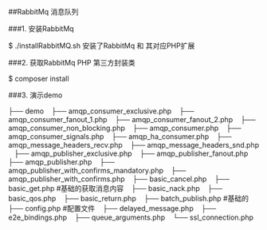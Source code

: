 ##RabbitMq 消息队列

###1. 安装RabbitMq 

$ ./installRabbitMQ.sh  安装了RabbitMq 和 其对应PHP扩展

###2. 获取RabbitMq PHP 第三方封装类

$ composer install

###3. 演示demo

  ├── demo
     ├── amqp_consumer_exclusive.php
     ├── amqp_consumer_fanout_1.php
     ├── amqp_consumer_fanout_2.php
     ├── amqp_consumer_non_blocking.php
     ├── amqp_consumer.php
     ├── amqp_consumer_signals.php
     ├── amqp_ha_consumer.php
     ├── amqp_message_headers_recv.php
     ├── amqp_message_headers_snd.php
     ├── amqp_publisher_exclusive.php
     ├── amqp_publisher_fanout.php
     ├── amqp_publisher.php
     ├── amqp_publisher_with_confirms_mandatory.php
     ├── amqp_publisher_with_confirms.php
     ├── basic_cancel.php
     ├── basic_get.php      #基础的获取消息内容
     ├── basic_nack.php
     ├── basic_qos.php
     ├── basic_return.php
     ├── batch_publish.php  #基础的
     ├── config.php         #配置文件
     ├── delayed_message.php
     ├── e2e_bindings.php
     ├── queue_arguments.php
     └── ssl_connection.php

